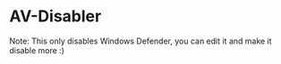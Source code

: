 # AV-Disabler
Note: This only disables Windows Defender, you can edit it and make it disable more :)
